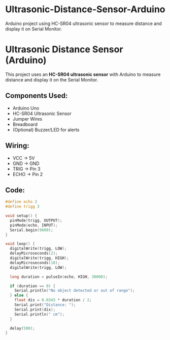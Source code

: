 # Ultrasonic-Distance-Sensor-Arduino
Arduino project using HC-SR04 ultrasonic sensor to measure distance and display it on Serial Monitor.
# Ultrasonic Distance Sensor (Arduino)

This project uses an **HC-SR04 ultrasonic sensor** with Arduino to measure distance and display it on the Serial Monitor.

## Components Used:
- Arduino Uno
- HC-SR04 Ultrasonic Sensor
- Jumper Wires
- Breadboard
- (Optional) Buzzer/LED for alerts

## Wiring:
- VCC → 5V  
- GND → GND  
- TRIG → Pin 3  
- ECHO → Pin 2  

## Code:
```cpp
#define echo 2
#define trigg 3

void setup() {
  pinMode(trigg, OUTPUT);
  pinMode(echo, INPUT);
  Serial.begin(9600);
}

void loop() {
  digitalWrite(trigg, LOW);
  delayMicroseconds(2);
  digitalWrite(trigg, HIGH);
  delayMicroseconds(10);
  digitalWrite(trigg, LOW);

  long duration = pulseIn(echo, HIGH, 30000);

  if (duration == 0) {
    Serial.println("No object detected or out of range");
  } else {
    float dis = 0.0343 * duration / 2;
    Serial.print("Distance: ");
    Serial.print(dis);
    Serial.println(" cm");
  }

  delay(500);
}

